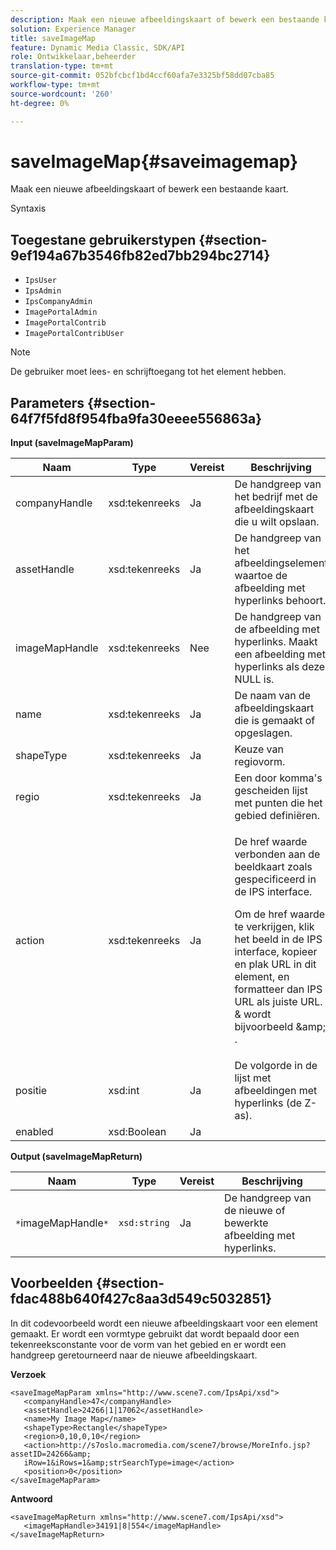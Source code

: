 ```yaml
---
description: Maak een nieuwe afbeeldingskaart of bewerk een bestaande kaart.
solution: Experience Manager
title: saveImageMap
feature: Dynamic Media Classic, SDK/API
role: Ontwikkelaar,beheerder
translation-type: tm+mt
source-git-commit: 052bfcbcf1bd4ccf60afa7e3325bf58dd07cba85
workflow-type: tm+mt
source-wordcount: '260'
ht-degree: 0%

---
```



# saveImageMap{#saveimagemap}

Maak een nieuwe afbeeldingskaart of bewerk een bestaande kaart.

Syntaxis

## Toegestane gebruikerstypen {#section-9ef194a67b3546fb82ed7bb294bc2714}

* `IpsUser`
* `IpsAdmin`
* `IpsCompanyAdmin`
* `ImagePortalAdmin`
* `ImagePortalContrib`
* `ImagePortalContribUser`

>[!NOTE]
>
>De gebruiker moet lees- en schrijftoegang tot het element hebben.

## Parameters {#section-64f7f5fd8f954fba9fa30eeee556863a}

**Input (saveImageMapParam)**

<table id="table_49649036F46941D2B1F28515674E533B"> 
 <thead> 
  <tr> 
   <th colname="col1" class="entry"> Naam </th> 
   <th colname="col2" class="entry"> Type </th> 
   <th colname="col3" class="entry"> Vereist </th> 
   <th colname="col4" class="entry"> Beschrijving </th> 
  </tr> 
 </thead>
 <tbody> 
  <tr> 
   <td colname="col1"> <span class="codeph"> <span class="varname"> companyHandle  </span> </span> </td> 
   <td colname="col2"> <span class="codeph"> xsd:tekenreeks  </span> </td> 
   <td colname="col3"> Ja </td> 
   <td colname="col4"> De handgreep van het bedrijf met de afbeeldingskaart die u wilt opslaan. </td> 
  </tr> 
  <tr> 
   <td colname="col1"> <span class="codeph"> <span class="varname"> assetHandle  </span> </span> </td> 
   <td colname="col2"> <span class="codeph"> xsd:tekenreeks  </span> </td> 
   <td colname="col3"> Ja </td> 
   <td colname="col4"> De handgreep van het afbeeldingselement waartoe de afbeelding met hyperlinks behoort. </td> 
  </tr> 
  <tr> 
   <td colname="col1"> <span class="codeph"> <span class="varname"> imageMapHandle  </span> </span> </td> 
   <td colname="col2"> <span class="codeph"> xsd:tekenreeks  </span> </td> 
   <td colname="col3"> Nee </td> 
   <td colname="col4"> De handgreep van de afbeelding met hyperlinks. Maakt een afbeelding met hyperlinks als deze NULL is. </td> 
  </tr> 
  <tr> 
   <td colname="col1"> <span class="codeph"> <span class="varname"> name  </span> </span> </td> 
   <td colname="col2"> <span class="codeph"> xsd:tekenreeks  </span> </td> 
   <td colname="col3"> Ja </td> 
   <td colname="col4"> De naam van de afbeeldingskaart die is gemaakt of opgeslagen. </td> 
  </tr> 
  <tr> 
   <td colname="col1"> <span class="codeph"> <span class="varname"> shapeType  </span> </span> </td> 
   <td colname="col2"> <span class="codeph"> xsd:tekenreeks  </span> </td> 
   <td colname="col3"> Ja </td> 
   <td colname="col4"> Keuze van regiovorm. </td> 
  </tr> 
  <tr> 
   <td colname="col1"> <span class="codeph"> <span class="varname"> regio  </span> </span> </td> 
   <td colname="col2"> <span class="codeph"> xsd:tekenreeks  </span> </td> 
   <td colname="col3"> Ja </td> 
   <td colname="col4"> Een door komma's gescheiden lijst met punten die het gebied definiëren. </td> 
  </tr> 
  <tr> 
   <td colname="col1"> <span class="codeph"> <span class="varname"> action  </span> </span> </td> 
   <td colname="col2"> <span class="codeph"> xsd:tekenreeks  </span> </td> 
   <td colname="col3"> Ja </td> 
   <td colname="col4"> <p>De <span class="codeph"> href </span> waarde verbonden aan de beeldkaart zoals gespecificeerd in de IPS interface. </p> <p>Om de <span class="codeph"> href </span> waarde te verkrijgen, klik het beeld in de IPS interface, kopieer en plak URL in dit element, en formatteer dan IPS URL als juiste URL. <span class="codeph"> &amp; </span> wordt bijvoorbeeld <span class="codeph"> &amp;amp; </span>. </p> </td> 
  </tr> 
  <tr> 
   <td colname="col1"> <span class="codeph"> <span class="varname"> positie  </span> </span> </td> 
   <td colname="col2"> <span class="codeph"> xsd:int  </span> </td> 
   <td colname="col3"> Ja </td> 
   <td colname="col4"> De volgorde in de lijst met afbeeldingen met hyperlinks (de Z-as). </td> 
  </tr> 
  <tr> 
   <td colname="col1"> <span class="codeph"> <span class="varname"> enabled  </span> </span> </td> 
   <td colname="col2"> <span class="codeph"> xsd:Boolean  </span> </td> 
   <td colname="col3"> Ja </td> 
   <td colname="col4"></td> 
  </tr> 
 </tbody> 
</table>

**Output (saveImageMapReturn)**

| Naam | Type | Vereist | Beschrijving |
|---|---|---|---|
| `*`imageMapHandle`*` | `xsd:string` | Ja | De handgreep van de nieuwe of bewerkte afbeelding met hyperlinks. |

## Voorbeelden {#section-fdac488b640f427c8aa3d549c5032851}

In dit codevoorbeeld wordt een nieuwe afbeeldingskaart voor een element gemaakt. Er wordt een vormtype gebruikt dat wordt bepaald door een tekenreeksconstante voor de vorm van het gebied en er wordt een handgreep geretourneerd naar de nieuwe afbeeldingskaart.

**Verzoek**

```
<saveImageMapParam xmlns="http://www.scene7.com/IpsApi/xsd"> 
   <companyHandle>47</companyHandle> 
   <assetHandle>24266|1|17062</assetHandle> 
   <name>My Image Map</name> 
   <shapeType>Rectangle</shapeType> 
   <region>0,10,0,10</region> 
   <action>http://s7oslo.macromedia.com/scene7/browse/MoreInfo.jsp?assetID=24266&amp; 
   iRow=1&iRows=1&amp;strSearchType=image</action> 
   <position>0</position> 
</saveImageMapParam>
```

**Antwoord**

```
<saveImageMapReturn xmlns="http://www.scene7.com/IpsApi/xsd"> 
   <imageMapHandle>34191|8|554</imageMapHandle> 
</saveImageMapReturn>
```


